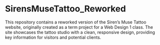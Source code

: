 # SirensMuseTattoo_Reworked
This repository contains a reworked version of the Siren’s Muse Tattoo website, originally created as a term project for a Web Design 1 class. The site showcases the tattoo studio with a clean, responsive design, providing key information for visitors and potential clients.
